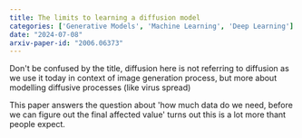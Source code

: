 ```yaml
---
title: The limits to learning a diffusion model
categories: ['Generative Models', 'Machine Learning', 'Deep Learning']
date: "2024-07-08"
arxiv-paper-id: "2006.06373"
---
```


Don't be confused by the title, diffusion here is not referring to diffusion as we use it today
in context of image generation process, but more about modelling diffusive processes (like virus spread)

This paper answers the question about 'how much data do we need, before we can figure out the final affected value'
turns out this is a lot more thant people expect. 
